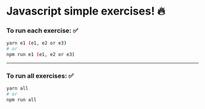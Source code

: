 # Javascript simple exercises! :fire:

### To run each exercise: :white_check_mark:

```bash
yarn e1 (e1, e2 or e3)
# or
npm run e1 (e1, e2 or e3)
```

---

### To run all exercises: :white_check_mark:

```bash
yarn all
# or
npm run all
```
